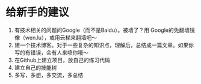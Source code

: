 # 给新手的建议
1. 有技术相关的问题问Google（而不是Baidu）。被墙了？用 Google的免翻墙镜像（wen.lu），或用云梯来翻墙吧～
1. 建一个技术博客。对于一些复杂的知识点，理解后，总结成一篇文章。如果你写的有错误，会有人来喷你哦～
1. 在Github上建立项目，放自己的练习代码
1. 建立自己的技能树
1. 多写，多想，多交流，多总结